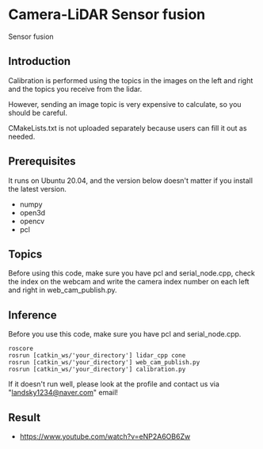 # Camera-LiDAR Sensor fusion
Sensor fusion

## Introduction
Calibration is performed using the topics in the images on the left and right and the topics you receive from the lidar.

However, sending an image topic is very expensive to calculate, so you should be careful.


CMakeLists.txt is not uploaded separately because users can fill it out as needed.

## Prerequisites
It runs on Ubuntu 20.04, and the version below doesn't matter if you install the latest version.

- numpy
- open3d
- opencv
- pcl

## Topics
Before using this code, make sure you have pcl and serial_node.cpp, check the index on the webcam and write the camera index number on each left and right in web_cam_publish.py.


## Inference
Before you use this code, make sure you have pcl and serial_node.cpp.

```Shell
roscore
rosrun [catkin_ws/'your_directory'] lidar_cpp cone
rosrun [catkin_ws/'your_directory'] web_cam_publish.py
rosrun [catkin_ws/'your_directory'] calibration.py
```

If it doesn't run well, please look at the profile and contact us via "landsky1234@naver.com" email!

## Result
- https://www.youtube.com/watch?v=eNP2A6OB6Zw


